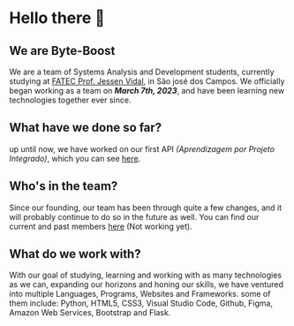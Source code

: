 # Hello there 👋
## We are Byte-Boost
We are a team of Systems Analysis and Development students, currently studying at [FATEC Prof. Jessen Vidal](https://fatecsjc-prd.azurewebsites.net/), in São josé dos Campos. 
We officially began working as a team on **_March 7th, 2023_**, and have been learning new technologies together ever since.

## What have we done so far?
up until now, we have worked on our first API _(Aprendizagem por Projeto Integrado)_, which you can see [here](https://github.com/Byte-Boost/Plataforma-Scrum).

## Who's in the team?
Since our founding, our team has been through quite a few changes, and it will probably continue to do so in the future as well. You can find our current and past members [here]() (Not working yet).

## What do we work with?
With our goal of studying, learning and working with as many technologies as we can, expanding our horizons and honing our skills, we have ventured into multiple Languages, Programs, Websites and Frameworks. 
some of them include: Python, HTML5, CSS3, Visual Studio Code, Github, Figma, Amazon Web Services, Bootstrap and Flask.

<!--
## How to contact us?
Email:
(Other methods)
-->
